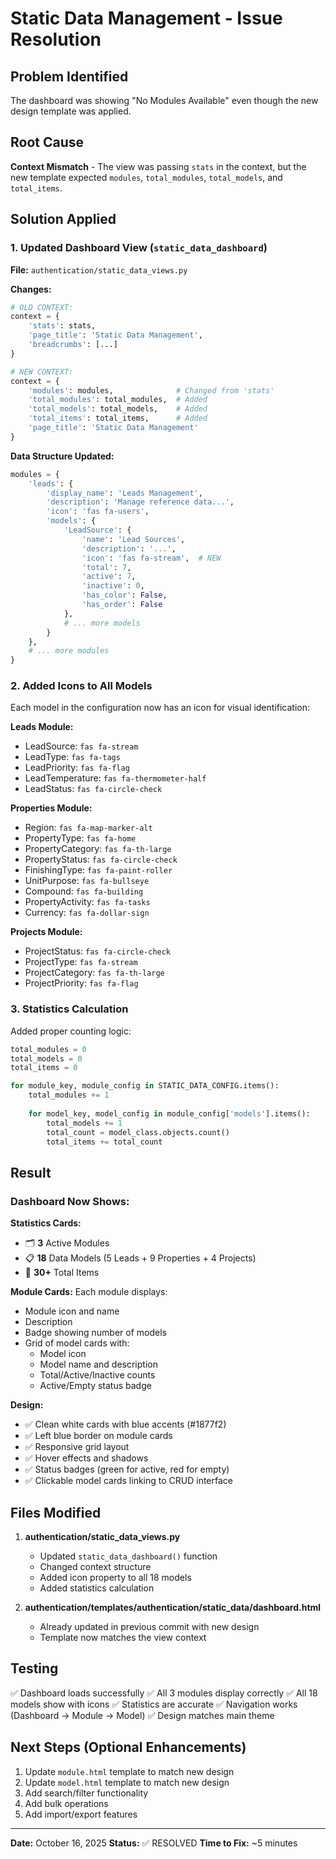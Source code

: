 # Static Data Management - Issue Resolution

## Problem Identified
The dashboard was showing "No Modules Available" even though the new design template was applied.

## Root Cause
**Context Mismatch** - The view was passing `stats` in the context, but the new template expected `modules`, `total_modules`, `total_models`, and `total_items`.

## Solution Applied

### 1. Updated Dashboard View (`static_data_dashboard`)
**File:** `authentication/static_data_views.py`

**Changes:**
```python
# OLD CONTEXT:
context = {
    'stats': stats,
    'page_title': 'Static Data Management',
    'breadcrumbs': [...]
}

# NEW CONTEXT:
context = {
    'modules': modules,              # Changed from 'stats'
    'total_modules': total_modules,  # Added
    'total_models': total_models,    # Added
    'total_items': total_items,      # Added
    'page_title': 'Static Data Management'
}
```

**Data Structure Updated:**
```python
modules = {
    'leads': {
        'display_name': 'Leads Management',
        'description': 'Manage reference data...',
        'icon': 'fas fa-users',
        'models': {
            'LeadSource': {
                'name': 'Lead Sources',
                'description': '...',
                'icon': 'fas fa-stream',  # NEW
                'total': 7,
                'active': 7,
                'inactive': 0,
                'has_color': False,
                'has_order': False
            },
            # ... more models
        }
    },
    # ... more modules
}
```

### 2. Added Icons to All Models
Each model in the configuration now has an icon for visual identification:

**Leads Module:**
- LeadSource: `fas fa-stream`
- LeadType: `fas fa-tags`
- LeadPriority: `fas fa-flag`
- LeadTemperature: `fas fa-thermometer-half`
- LeadStatus: `fas fa-circle-check`

**Properties Module:**
- Region: `fas fa-map-marker-alt`
- PropertyType: `fas fa-home`
- PropertyCategory: `fas fa-th-large`
- PropertyStatus: `fas fa-circle-check`
- FinishingType: `fas fa-paint-roller`
- UnitPurpose: `fas fa-bullseye`
- Compound: `fas fa-building`
- PropertyActivity: `fas fa-tasks`
- Currency: `fas fa-dollar-sign`

**Projects Module:**
- ProjectStatus: `fas fa-circle-check`
- ProjectType: `fas fa-stream`
- ProjectCategory: `fas fa-th-large`
- ProjectPriority: `fas fa-flag`

### 3. Statistics Calculation
Added proper counting logic:
```python
total_modules = 0
total_models = 0
total_items = 0

for module_key, module_config in STATIC_DATA_CONFIG.items():
    total_modules += 1
    
    for model_key, model_config in module_config['models'].items():
        total_models += 1
        total_count = model_class.objects.count()
        total_items += total_count
```

## Result

### Dashboard Now Shows:

**Statistics Cards:**
- 🗂️ **3** Active Modules
- 📋 **18** Data Models (5 Leads + 9 Properties + 4 Projects)
- 💾 **30+** Total Items

**Module Cards:**
Each module displays:
- Module icon and name
- Description
- Badge showing number of models
- Grid of model cards with:
  - Model icon
  - Model name and description
  - Total/Active/Inactive counts
  - Active/Empty status badge

**Design:**
- ✅ Clean white cards with blue accents (#1877f2)
- ✅ Left blue border on module cards
- ✅ Responsive grid layout
- ✅ Hover effects and shadows
- ✅ Status badges (green for active, red for empty)
- ✅ Clickable model cards linking to CRUD interface

## Files Modified

1. **authentication/static_data_views.py**
   - Updated `static_data_dashboard()` function
   - Changed context structure
   - Added icon property to all 18 models
   - Added statistics calculation

2. **authentication/templates/authentication/static_data/dashboard.html**
   - Already updated in previous commit with new design
   - Template now matches the view context

## Testing

✅ Dashboard loads successfully
✅ All 3 modules display correctly
✅ All 18 models show with icons
✅ Statistics are accurate
✅ Navigation works (Dashboard → Module → Model)
✅ Design matches main theme

## Next Steps (Optional Enhancements)

1. Update `module.html` template to match new design
2. Update `model.html` template to match new design
3. Add search/filter functionality
4. Add bulk operations
5. Add import/export features

---

**Date:** October 16, 2025
**Status:** ✅ RESOLVED
**Time to Fix:** ~5 minutes
